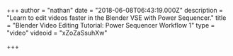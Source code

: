 +++
author = "nathan"
date = "2018-06-08T06:43:19.000Z"
description = "Learn to edit videos faster in the Blender VSE with Power Sequencer."
title = "Blender Video Editing Tutorial: Power Sequencer Workflow 1"
type = "video"
videoid = "xZoZaSsuhXw"

+++

